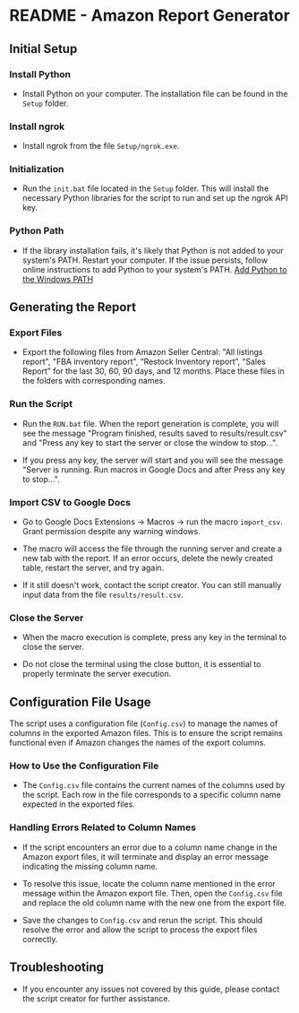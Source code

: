 # README - Amazon Report Generator

## Initial Setup

### Install Python

- Install Python on your computer. The installation file can be found in the `Setup` folder.

### Install ngrok

- Install ngrok from the file `Setup/ngrok.exe`.

### Initialization

- Run the `init.bat` file located in the `Setup` folder. This will install the necessary Python libraries for the script to run and set up the ngrok API key.

### Python Path

- If the library installation fails, it's likely that Python is not added to your system's PATH. Restart your computer. If the issue persists, follow online instructions to add Python to your system's PATH. [Add Python to the Windows PATH](https://geek-university.com/add-python-to-the-windows-path/)

## Generating the Report

### Export Files

- Export the following files from Amazon Seller Central: "All listings report", "FBA inventory report", “Restock Inventory report”, “Sales Report” for the last 30, 60, 90 days, and 12 months. Place these files in the folders with corresponding names.

### Run the Script

- Run the `RUN.bat` file. When the report generation is complete, you will see the message "Program finished, results saved to results/result.csv" and "Press any key to start the server or close the window to stop...".

- If you press any key, the server will start and you will see the message "Server is running. Run macros in Google Docs and after Press any key to stop...".

### Import CSV to Google Docs

- Go to Google Docs Extensions -> Macros -> run the macro `import_csv`. Grant permission despite any warning windows.

- The macro will access the file through the running server and create a new tab with the report. If an error occurs, delete the newly created table, restart the server, and try again.

- If it still doesn't work, contact the script creator. You can still manually input data from the file `results/result.csv`.

### Close the Server

- When the macro execution is complete, press any key in the terminal to close the server.

- Do not close the terminal using the close button, it is essential to properly terminate the server execution.

## Configuration File Usage

The script uses a configuration file (`Config.csv`) to manage the names of columns in the exported Amazon files. This is to ensure the script remains functional even if Amazon changes the names of the export columns.

### How to Use the Configuration File

- The `Config.csv` file contains the current names of the columns used by the script. Each row in the file corresponds to a specific column name expected in the exported files.

### Handling Errors Related to Column Names

- If the script encounters an error due to a column name change in the Amazon export files, it will terminate and display an error message indicating the missing column name.

- To resolve this issue, locate the column name mentioned in the error message within the Amazon export file. Then, open the `Config.csv` file and replace the old column name with the new one from the export file.

- Save the changes to `Config.csv` and rerun the script. This should resolve the error and allow the script to process the export files correctly.

## Troubleshooting

- If you encounter any issues not covered by this guide, please contact the script creator for further assistance.
